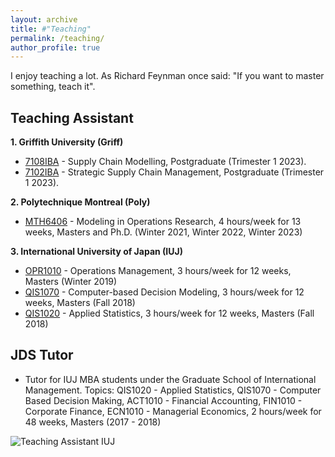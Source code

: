 ```yaml
---
layout: archive
title: #"Teaching"
permalink: /teaching/
author_profile: true
---
```


I enjoy teaching a lot. As Richard Feynman once said: "If you want to master something, teach it".

Teaching Assistant
------
**1. Griffith University (Griff)**<br>
 - [7108IBA](https://www.griffith.edu.au/study/courses/supply-chain-modelling-7108IBA) - Supply Chain Modelling, Postgraduate (Trimester 1 2023).
 - [7102IBA](https://www.griffith.edu.au/study/courses/strategic-supply-chain-management-7102IBA) - Strategic Supply Chain Management, Postgraduate (Trimester 1 2023).

 **2. Polytechnique Montreal (Poly)**<br>
 - [MTH6406](https://www.polymtl.ca/programmes/cours/modelisation-en-recherche-operationnelle) - Modeling in Operations Research, 4 hours/week for 13 weeks, Masters and Ph.D. (Winter 2021, Winter 2022, Winter 2023)

 **3. International University of Japan (IUJ)**<br>
 - [OPR1010](https://www.iuj.ac.jp/im-course-descriptions/) - Operations Management, 3 hours/week for 12 weeks, Masters (Winter 2019)
 - [QIS1070](https://www.iuj.ac.jp/faculty/jrr/ms_computing.html) - Computer-based Decision Modeling, 3 hours/week for 12 weeks, Masters (Fall 2018)
 - [QIS1020](https://www.iuj.ac.jp/im-course-descriptions/) - Applied Statistics, 3 hours/week for 12 weeks, Masters (Fall 2018)<br>

JDS Tutor
------
 - Tutor for IUJ MBA students under the Graduate School of International Management. Topics: QIS1020 - Applied Statistics, QIS1070 - Computer Based Decision Making, ACT1010 - Financial Accounting, FIN1010 - Corporate Finance, ECN1010 - Managerial Economics, 2 hours/week for 48 weeks, Masters (2017 - 2018)

 ![Teaching Assistant IUJ](http://rqbmedi.github.io/images/8_Teaching_Assistant.jpeg)